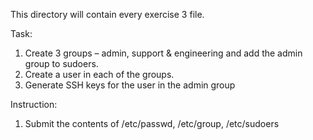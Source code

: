 This directory will contain every exercise 3 file.

Task:
1. Create 3 groups – admin, support & engineering and add the admin group to sudoers. 
2. Create a user in each of the groups. 
3. Generate SSH keys for the user in the admin group

Instruction:
1. Submit the contents of /etc/passwd, /etc/group, /etc/sudoers
